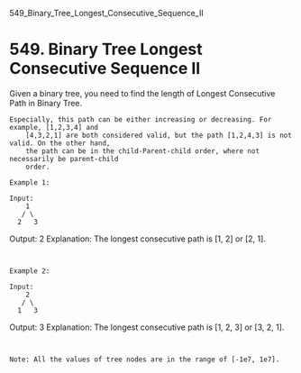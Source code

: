 549_Binary_Tree_Longest_Consecutive_Sequence_II
# 549. Binary Tree Longest Consecutive Sequence II

Given a binary tree, you need to find the length of Longest Consecutive Path in Binary
        Tree.

    Especially, this path can be either increasing or decreasing. For example, [1,2,3,4] and
        [4,3,2,1] are both considered valid, but the path [1,2,4,3] is not valid. On the other hand,
        the path can be in the child-Parent-child order, where not necessarily be parent-child
        order.

    Example 1:

    Input:
        1
       / \
      2   3
Output: 2
Explanation: The longest consecutive path is [1, 2] or [2, 1].

     

    Example 2:

    Input:
        2
       / \
      1   3
Output: 3
Explanation: The longest consecutive path is [1, 2, 3] or [3, 2, 1].

     

    Note: All the values of tree nodes are in the range of [-1e7, 1e7].